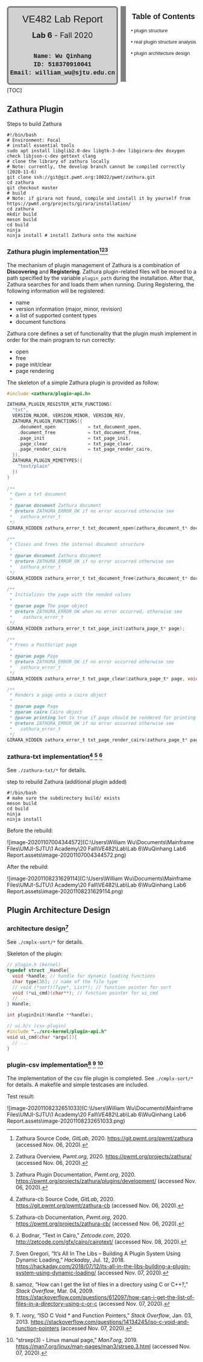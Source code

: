 <div style="width:60%;height:200px;text-align:center;border:14px solid #808080;border-top:none;border-left:none;border-bottom:none;display:inline-block">
    <div style="border:4px solid #808080;border-radius:8px;width:95%;height:100%;background-color: rgb(209, 209, 209);">
        <div style="width:100%;height:30%;text-align:center;line-height:60px;font-size:26px;font-family:'Lucida Sans', 'Lucida Sans Regular', 'Lucida Grande', 'Lucida Sans Unicode', Geneva, Verdana, sans-serif;">VE482 Lab Report</div>
        <div style="width:100%;height:18%;text-align:center;line-height:26px;font-size:20px;font-familny:'Lucida Sans', 'Lucida Sans Regular', 'Lucida Grande', 'Lucida Sans Unicode', Geneva, Verdana, sans-serif;"><b>Lab 6</b> - Fall 2020</div>
        <div style="width:100%;height:57%;text-align:center;font-size:16px;line-height:22px;font-family: 'Courier New', Courier, monospace;font-weight:300;"><br><b>Name: Wu Qinhang<br>ID: 518370910041<br>Email: william_wu@sjtu.edu.cn<br></b></div>
    </div>
</div>
<div style="width:35%;height:200px;display:inline-block;float:right">
    <div style="width:100%;height:25%;text-align:center;line-height:55px;font-size:20px;font-family:'Lucida Sans', 'Lucida Sans Regular', 'Lucida Grande', 'Lucida Sans Unicode', Geneva, Verdana, sans-serif;"><b>Table of Contents</b></div>
    <div style="width:100%;height:75%;text-align:left;margin-left:2px;line-height:30px;font-size:13px;font-family:Verdana, Geneva, Tahoma, sans-serif;font-weight:300;">• plugin structure<br>• real plugin structure analysis<br>• plugin architecture design</div>
</div>




[TOC]

## Zathura Plugin

Steps to build Zathura

```shell
#!/bin/bash
# Environment: Focal
# install essential tools
sudo apt install libglib2.0-dev libgtk-3-dev libgirara-dev doxygen check libjson-c-dev gettext clang 
# clone the library of zathura locally
# Note: currently, the develop branch cannot be compiled correctly (2020-11-6)
git clone ssh://git@git.pwmt.org:10022/pwmt/zathura.git
cd zathura
git checkout master
# build
# Note: if girara not found, compile and install it by yourself from https://pwmt.org/projects/girara/installation/
cd zathura
mkdir build
meson build 
cd build
ninja 
ninja install # install Zathura onto the machine
```

### Zathura plugin implementation[^1][^2][^3]

The mechanism of plugin management of Zathura is a combination of **Discovering** and **Registering**. Zathura plugin-related files will be moved to a path specified by the variable `plugin_path` during the installation. After that, Zathura searches for and loads them when running. During Registering, the following information will be registered:

- name
- version information (major, minor, revision)
- a list of supported content types
- document functions

Zathura core defines a set of functionality that the plugin mush implement in order for the main program to run correctly:

- open
- free
- page init/clear
- page rendering

The skeleton of a simple Zathura plugin is provided as follow:

```c
#include <zathura/plugin-api.h>

ZATHURA_PLUGIN_REGISTER_WITH_FUNCTIONS(
  "txt",
  VERSION_MAJOR, VERSION_MINOR, VERSION_REV,
  ZATHURA_PLUGIN_FUNCTIONS({
    .document_open            = txt_document_open,
    .document_free            = txt_document_free,
    .page_init                = txt_page_init,
    .page_clear               = txt_page_clear,
    .page_render_cairo        = txt_page_render_cairo,
  }),
  ZATHURA_PLUGIN_MIMETYPES({
    "text/plain"
  })
)
  
/**
 * Open a txt document
 *
 * @param document Zathura document
 * @return ZATHURA_ERROR_OK if no error occurred otherwise see
 *   zathura_error_t
 */
GIRARA_HIDDEN zathura_error_t txt_document_open(zathura_document_t* document);

/**
 * Closes and frees the internal document structure
 *
 * @param document Zathura document
 * @return ZATHURA_ERROR_OK if no error occurred otherwise see
 *   zathura_error_t
 */
GIRARA_HIDDEN zathura_error_t txt_document_free(zathura_document_t* document, void* txt_document);

/**
 * Initializes the page with the needed values
 *
 * @param page The page object
 * @return ZATHURA_ERROR_OK when no error occurred, otherwise see
 *    zathura_error_t
 */
GIRARA_HIDDEN zathura_error_t txt_page_init(zathura_page_t* page);

/**
 * Frees a PostScript page
 *
 * @param page Page
 * @return ZATHURA_ERROR_OK if no error occurred otherwise see
 *   zathura_error_t
 */
GIRARA_HIDDEN zathura_error_t txt_page_clear(zathura_page_t* page, void* txt_page);

/**
 * Renders a page onto a cairo object
 *
 * @param page Page
 * @param cairo Cairo object
 * @param printing Set to true if page should be rendered for printing
 * @return ZATHURA_ERROR_OK if no error occurred otherwise see
 *   zathura_error_t
 */
GIRARA_HIDDEN zathura_error_t txt_page_render_cairo(zathura_page_t* page, void* txt_page, cairo_t* cairo, bool printing);

```

### zathura-txt implementation[^4] [^5] [^10]

See `./zathura-txt/*` for details.

step to rebuild Zathura (additional plugin added)

```shell
#!/bin/bash
# make sure the subdirectory build/ exists
meson build
cd build
ninja
ninja install
```

Before the rebuild:

![image-20201107004344572](C:\Users\William Wu\Documents\Mainframe Files\UMJI-SJTU\1 Academy\20 Fall\VE482\Lab\Lab 6\WuQinhang Lab6 Report.assets\image-20201107004344572.png)

After the rebuild:

![image-20201108231629114](C:\Users\William Wu\Documents\Mainframe Files\UMJI-SJTU\1 Academy\20 Fall\VE482\Lab\Lab 6\WuQinhang Lab6 Report.assets\image-20201108231629114.png)

## Plugin Architecture Design

### architecture design[^6]

See `./cmplx-sort/*` for details.

Skeleton of the plugin:

```c
// plugin.h (kernel)
typedef struct _Handle{
  void *handle; // handle for dynamic loading functions
  char type[36]; // name of the file type
  // void (*sort)(Type*, List*); // function pointer for sort
  void (*ui_cmd)(char**); // function pointer for ui_cmd
  // ...
} Handle;

int pluginInit(Handle **handle);
```

```c
// ui.h/c (csv-plugin)
#include "../src-kernel/plugin-api.h"
void ui_cmd(char *argv[]){
  // ...
}
```

### plugin-csv implementation[^7] [^8] [^9]

The implementation of the csv file plugin is completed. See `./cmplx-sort/*` for details. A makefile and simple testcases are included.

Test result:

![image-20201108232651033](C:\Users\William Wu\Documents\Mainframe Files\UMJI-SJTU\1 Academy\20 Fall\VE482\Lab\Lab 6\WuQinhang Lab6 Report.assets\image-20201108232651033.png)



[^1]:Zathura Source Code, *GitLab*, 2020. https://git.pwmt.org/pwmt/zathura (accessed Nov. 06, 2020).
[^2]: Zathura Overview, *Pwmt.org*, 2020. https://pwmt.org/projects/zathura/ (accessed Nov. 06, 2020).
[^3]: Zathura Plugin Documentation,  *Pwmt.org*, 2020. https://pwmt.org/projects/zathura/plugins/development/ (accessed Nov. 06, 2020).
[^4]: Zathura-cb Source Code, *GitLab*, 2020. https://git.pwmt.org/pwmt/zathura-cb (accessed Nov. 06, 2020).
[^5]: Zathura-cb Documentation, *Pwmt.org*, 2020. https://pwmt.org/projects/zathura-cb/ (accessed Nov. 06, 2020).

[^6]:Sven Gregori, “It’s All In The Libs – Building A Plugin System Using Dynamic Loading,” *Hackaday*, Jul. 12, 2018. https://hackaday.com/2018/07/12/its-all-in-the-libs-building-a-plugin-system-using-dynamic-loading/ (accessed Nov. 07, 2020).
[^7]:samoz, “How can I get the list of files in a directory using C or C++?,” *Stack Overflow*, Mar. 04, 2009. https://stackoverflow.com/questions/612097/how-can-i-get-the-list-of-files-in-a-directory-using-c-or-c (accessed Nov. 07, 2020).‌
[^8]:T. ivory, “ISO C Void * and Function Pointers,” *Stack Overflow*, Jan. 03, 2013. https://stackoverflow.com/questions/14134245/iso-c-void-and-function-pointers (accessed Nov. 07, 2020).
[^9]:“strsep(3) - Linux manual page,” *Man7.org*, 2019. https://man7.org/linux/man-pages/man3/strsep.3.html (accessed Nov. 07, 2020).
[^10]: J. Bodnar, “Text in Cairo,” *Zetcode.com*, 2020. http://zetcode.com/gfx/cairo/cairotext/ (accessed Nov. 08, 2020).